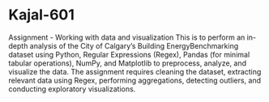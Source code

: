 # Kajal-601
Assignment - Working with data and visualization
This is to perform an in-depth analysis of the City of Calgary’s Building EnergyBenchmarking dataset using Python, Regular Expressions (Regex), Pandas (for minimal tabular operations), NumPy, and Matplotlib to preprocess, analyze, and visualize the data. The assignment requires cleaning the dataset, extracting relevant data using Regex, performing aggregations, detecting outliers, and conducting exploratory visualizations.
